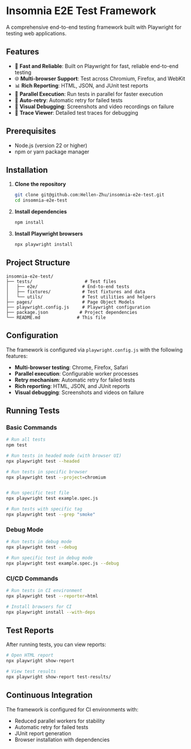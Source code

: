 # Insomnia E2E Test Framework

A comprehensive end-to-end testing framework built with Playwright for testing web applications.

## Features

- 🚀 **Fast and Reliable**: Built on Playwright for fast, reliable end-to-end testing
- 🌐 **Multi-browser Support**: Test across Chromium, Firefox, and WebKit
- 📊 **Rich Reporting**: HTML, JSON, and JUnit test reports
- 🎯 **Parallel Execution**: Run tests in parallel for faster execution
- 🔄 **Auto-retry**: Automatic retry for failed tests
- 📸 **Visual Debugging**: Screenshots and video recordings on failure
- 🐛 **Trace Viewer**: Detailed test traces for debugging

## Prerequisites

- Node.js (version 22 or higher)
- npm or yarn package manager

## Installation

1. **Clone the repository**
   ```bash
   git clone git@github.com:Hellen-Zhu/insomnia-e2e-test.git
   cd insomnia-e2e-test
   ```

2. **Install dependencies**
   ```bash
   npm install
   ```

3. **Install Playwright browsers**
   ```bash
   npx playwright install
   ```

## Project Structure

```
insomnia-e2e-test/
├── tests/                    # Test files
│   ├── e2e/                 # End-to-end tests
│   ├── fixtures/            # Test fixtures and data
│   └── utils/               # Test utilities and helpers
├── pages/                   # Page Object Models
├── playwright.config.js     # Playwright configuration
├── package.json            # Project dependencies
└── README.md              # This file
```

## Configuration

The framework is configured via `playwright.config.js` with the following features:

- **Multi-browser testing**: Chrome, Firefox, Safari
- **Parallel execution**: Configurable worker processes
- **Retry mechanism**: Automatic retry for failed tests
- **Rich reporting**: HTML, JSON, and JUnit reports
- **Visual debugging**: Screenshots and videos on failure

## Running Tests

### Basic Commands

```bash
# Run all tests
npm test

# Run tests in headed mode (with browser UI)
npx playwright test --headed

# Run tests in specific browser
npx playwright test --project=chromium


# Run specific test file
npx playwright test example.spec.js

# Run tests with specific tag
npx playwright test --grep "smoke"
```

### Debug Mode

```bash
# Run tests in debug mode
npx playwright test --debug

# Run specific test in debug mode
npx playwright test example.spec.js --debug
```

### CI/CD Commands

```bash
# Run tests in CI environment
npx playwright test --reporter=html

# Install browsers for CI
npx playwright install --with-deps
```

## Test Reports

After running tests, you can view reports:

```bash
# Open HTML report
npx playwright show-report

# View test results
npx playwright show-report test-results/
```

## Continuous Integration

The framework is configured for CI environments with:

- Reduced parallel workers for stability
- Automatic retry for failed tests
- JUnit report generation
- Browser installation with dependencies

